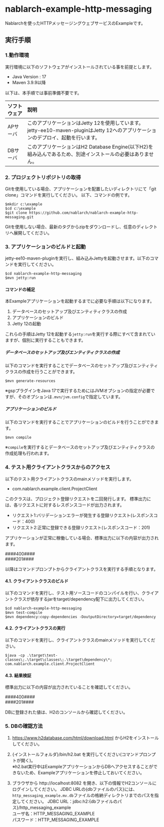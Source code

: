 nablarch-example-http-messaging
======================================

Nablarchを使ったHTTPメッセージングウェブサービスのExampleです。

## 実行手順

### 1.動作環境
実行環境に以下のソフトウェアがインストールされている事を前提とします。
* Java Version : 17
* Maven 3.9.9以降

以下は、本手順では事前準備不要です。

|ソフトウェア|説明|
|:---|:---|
|APサーバ|このアプリケーションはJetty 12を使用しています。jetty-ee10-maven-pluginはJetty 12へのアプリケーションのデプロイ、起動を行います。|
|DBサーバ|このアプリケーションはH2 Database Engine(以下H2)を組み込んであるため、別途インストールの必要はありません。|

### 2. プロジェクトリポジトリの取得
Gitを使用している場合、アプリケーションを配置したいディレクトリにて「git clone」コマンドを実行してください。
以下、コマンドの例です。

    $mkdir c:\example
    $cd c:\example
    $git clone https://github.com/nablarch/nablarch-example-http-messaging.git

Gitを使用しない場合、最新のタグからzipをダウンロードし、任意のディレクトリへ展開してください。

### 3. アプリケーションのビルドと起動
jetty-ee10-maven-pluginを実行し、組み込みJettyを起動させます。以下のコマンドを実行してください。

    $cd nablarch-example-http-messaging
    $mvn jetty:run

#### コマンドの補足
本Exampleアプリケーションを起動するまでに必要な手順は以下になります。

1. データベースのセットアップ及びエンティティクラスの作成
1. アプリケーションのビルド
1. Jetty 12の起動

これらの手順はJetty 12を起動する`jetty:run`を実行する際にすべて含まれていますが、個別に実行することもできます。

##### データベースのセットアップ及びエンティティクラスの作成

以下のコマンドを実行することでデータベースのセットアップ及びエンティティクラスの作成を行うことができます。

    $mvn generate-resources

※gspプラグインをJava 17で実行するためにはJVMオプションの指定が必要ですが、そのオプションは`.mvn/jvm.config`で指定しています。

##### アプリケーションのビルド

以下のコマンドを実行することでアプリケーションのビルドを行うことができます。

    $mvn compile

※`compile`を実行するとデータベースのセットアップ及びエンティティクラスの作成処理も行われます。

### 4. テスト用クライアントクラスからのアクセス

以下のテスト用クライアントクラスのmainメソッドを実行します。

* com.nablarch.example.client.ProjectClient

このクラスは、プロジェクト登録リクエストを二回発行します。
標準出力には、各リクエストに対するレスポンスコードが出力されます。

* リクエスト1:バリデーションエラーが発生する登録リクエスト(レスポンスコード：400)
* リクエスト2:正常に登録できる登録リクエスト(レスポンスコード：201)

アプリケーションが正常に稼働している場合、標準出力に以下の内容が出力されます。

   \####400####  
   \####201####

以降はコマンドプロンプトからクライアントクラスを実行する手順となります。

#### 4.1. クライアントクラスのビルド

以下のコマンドを実行し、テスト用ソースコードのコンパイルを行い、クライアントクラスが依存するjarをtarget/dependency配下に出力してください。

    $cd nablarch-example-http-messaging
    $mvn test-compile
    $mvn dependency:copy-dependencies -DoutputDirectory=target/dependency
    
#### 4.2. クライアントクラスの実行

以下のコマンドを実行し、クライアントクラスのmainメソッドを実行してください。

    $java -cp .\target\test-classes\;.\target\classes\;.\target\dependency\*; com.nablarch.example.client.ProjectClient

#### 4.3. 結果検証

標準出力に以下の内容が出力されていることを確認してください。

   \####400####  
   \####201####

DBに登録された値は、H2のコンソールから確認してください。

### 5. DBの確認方法

1. https://www.h2database.com/html/download.html からH2をインストールしてください。  

2. {インストールフォルダ}/bin/h2.bat を実行してください(コマンドプロンプトが開く)。  
  ※h2.bat実行中はExampleアプリケーションからDBへアクセスすることができないため、Exampleアプリケーションを停止しておいてください。

3. ブラウザから http://localhost:8082 を開き、以下の情報でH2コンソールにログインしてください。
   JDBC URLの{dbファイルのパス}には、`http_messaging_example.mv.db`ファイルの格納ディレクトリまでのパスを指定してください。
  JDBC URL：jdbc:h2:{dbファイルのパス}/http_messaging_example  
  ユーザ名：HTTP_MESSAGING_EXAMPLE  
  パスワード：HTTP_MESSAGING_EXAMPLE
